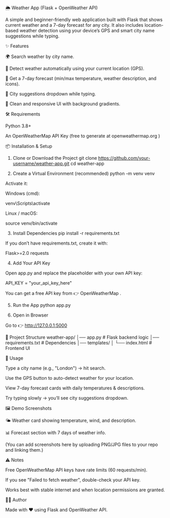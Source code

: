 🌦️ Weather App (Flask + OpenWeather API)

A simple and beginner-friendly web application built with Flask that shows current weather and a 7-day forecast for any city.
It also includes location-based weather detection using your device’s GPS and smart city name suggestions while typing.

✨ Features

🌍 Search weather by city name.

📍 Detect weather automatically using your current location (GPS).

🔮 Get a 7-day forecast (min/max temperature, weather description, and icons).

📝 City suggestions dropdown while typing.

🎨 Clean and responsive UI with background gradients.

🛠️ Requirements

Python 3.8+

An OpenWeatherMap API Key (free to generate at openweathermap.org
)

📦 Installation & Setup
1. Clone or Download the Project
git clone https://github.com/your-username/weather-app.git
cd weather-app

2. Create a Virtual Environment (recommended)
python -m venv venv


Activate it:

Windows (cmd):

venv\Scripts\activate


Linux / macOS:

source venv/bin/activate

3. Install Dependencies
pip install -r requirements.txt


If you don’t have requirements.txt, create it with:

Flask>=2.0
requests

4. Add Your API Key

Open app.py and replace the placeholder with your own API key:

API_KEY = "your_api_key_here"


You can get a free API key from 👉 OpenWeatherMap
.

5. Run the App
python app.py

6. Open in Browser

Go to 👉 http://127.0.0.1:5000

📂 Project Structure
weather-app/
│── app.py               # Flask backend logic
│── requirements.txt     # Dependencies
│── templates/
│    └── index.html      # Frontend UI

🚀 Usage

Type a city name (e.g., "London") → hit search.

Use the GPS button to auto-detect weather for your location.

View 7-day forecast cards with daily temperatures & descriptions.

Try typing slowly → you’ll see city suggestions dropdown.

🖼️ Demo Screenshots

🌤️ Weather card showing temperature, wind, and description.

📊 Forecast section with 7 days of weather info.

(You can add screenshots here by uploading PNG/JPG files to your repo and linking them.)

⚠️ Notes

Free OpenWeatherMap API keys have rate limits (60 requests/min).

If you see "Failed to fetch weather", double-check your API key.

Works best with stable internet and when location permissions are granted.

👨‍💻 Author

Made with ❤️ using Flask and OpenWeather API.
